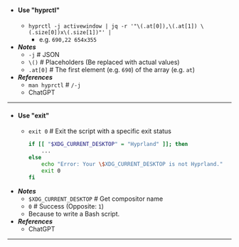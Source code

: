 - #### Use "hyprctl" 
    - `hyprctl -j activewindow | jq -r '"\(.at[0]),\(.at[1]) \(.size[0])x\(.size[1])"' | `
        - e.g. `690,22 654x355`
- ***Notes***
    - `-j` # JSON
    - `\()` # Placeholders (Be replaced with actual values)
    - `.at[0]` # The first element (e.g. `690`) of the array (e.g. `at`)
- ***References***
    - `man hyprctl` # `/-j`
    - ChatGPT
- ---
- #### Use "exit"
    - `exit 0` # Exit the script with a specific exit status
      ```bash
      if [[ "$XDG_CURRENT_DESKTOP" = "Hyprland" ]]; then
          ...
      else
          echo "Error: Your \$XDG_CURRENT_DESKTOP is not Hyprland."
          exit 0
      fi
      ```
- ***Notes***
    - `$XDG_CURRENT_DESKTOP` # Get compositor name
    - `0` # Success (Opposite: `1`)
    - Because to write a Bash script.
- ***References***
    - ChatGPT
- ---
